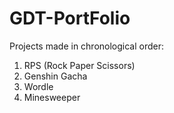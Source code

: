 # GDT-PortFolio
Projects made in chronological order:
1. RPS (Rock Paper Scissors)
2. Genshin Gacha
3. Wordle
4. Minesweeper
